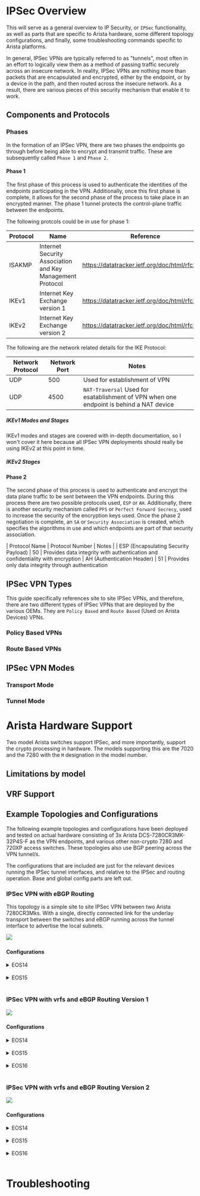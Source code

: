 # IPSec Overview
This will serve as a general overview to IP Security, or `IPSec` functionality, as well as parts that are specific to Arista hardware, some different topology configurations, and finally, some troubleshooting commands specific to Arista platforms.

In general, IPSec VPNs are typically referred to as "tunnels", most often in an effort to logically view them as a method of passing traffic securely across an insecure network. In reality, IPSec VPNs are nothing more than packets that are encapsulated and encrypted, either by the endpoint, or by a device in the path, and then routed across the insecure network.  As a result, there are various pieces of this security mechanism that enable it to work.
## Components and Protocols
### Phases
In the formation of an IPSec VPN, there are two phases the endpoints go through before being able to encrypt and transmit traffic.  These are subsequently called `Phase 1` and `Phase 2`.
#### Phase 1
The first phase of this process is used to authenticate the identities of the endpoints participating in the VPN.  Additionally, once this first phase is complete, it allows for the second phase of the process to take place in an encrypted manner.  The phase 1 tunnel protects the control-plane traffic between the endpoints.

The following protcols could be in use for phase 1:

| Protocol | Name | Reference |
| ---- | ---- | ---- |
| ISAKMP | Internet Security Association and Key Management Protocol | https://datatracker.ietf.org/doc/html/rfc2408 |
| IKEv1 | Internet Key Exchange version 1 | https://datatracker.ietf.org/doc/html/rfc2409 |
| IKEv2 | Internet Key Exchange version 2 | https://datatracker.ietf.org/doc/html/rfc7296 |

The following are the network related details for the IKE Protocol:

| Network Protocol | Network Port | Notes |
| ---- | ---- | ---- |
| UDP | 500 | Used for establishment of VPN |
| UDP | 4500 | `NAT-Traversal` Used for esatablishment of VPN when one endpoint is behind a NAT device | 

##### IKEv1 Modes and Stages
IKEv1 modes and stages are covered with in-depth documentation, so I won't cover it here because all IPSec VPN deployments should really be using IKEv2 at this point in time.
##### IKEv2 Stages


#### Phase 2
The second phase of this process is used to authenticate and encrypt the data plane traffic to be sent between the VPN endpoints.  During this process there are two possible protocols used, `ESP` or `AH`.  Additionally, there is another security mechanism called `PFS` or `Perfect Forward Secrecy`, used to increase the security of the encryption keys used.  Once the phase 2 negotiation is complete, an `SA` or `Security Association` is created, which specifies the algorithms in use and which endpoints are part of that security association.  

| Protocol Name | Protocol Number | Notes |
| ESP (Encapsulating Security Payload) | 50 | Provides data integrity with authentication and confidentiality with encryption
| AH (Authentication Header) | 51 | Provides only data integrity through authentication
## IPSec VPN Types
This guide specifically references site to site IPSec VPNs, and therefore, there are two different types of IPSec VPNs that are deployed by the various OEMs.  They are `Policy Based` and `Route Based` (Used on Arista Devices) VPNs. 
### Policy Based VPNs


### Route Based VPNs

## IPSec VPN Modes

### Transport Mode

### Tunnel Mode

# Arista Hardware Support
Two model Arista switches support IPSec, and more importantly, support the crypto processing in hardware.  The models supporting this are the 7020 and the 7280 with the `M` designation in the model number. 
## Limitations by model

## VRF Support

## Example Topologies and Configurations
The following example topologies and configurations have been deployed and tested on actual hardware consisting of 3x Arista DCS-7280CR3MK-32P4S-F as the VPN endpoints, and various other non-crypto 7280 and 720XP access switches.  These topologies also use BGP peering across the VPN tunnel/s.

The configurations that are included are just for the relevant devices running the IPSec tunnel interfaces, and relative to the IPSec and routing operation.  Base and global config parts are left out.
### IPSec VPN with eBGP Routing
This topology is a simple site to site IPSec VPN between two Arista 7280CR3Mks.  With a single, directly connected link for the underlay transport between the switches and eBGP running across the tunnel interface to advertise the local subnets.

<img src="images/IPSec VPN-eBGP - Logical.png">
&nbsp  

#### Configurations
<details><summary>EOS14</summary><p>

```
ip security
   ike policy ike-pol
      encryption aes256
   
   sa policy sa-pol
      sa lifetime 2 hours
      pfs dh-group 14
   
   profile vpn
      ike-policy ike-pol 
      sa-policy sa-pol 
      connection start
      shared-key 7 0005010F174F0A
      dpd 30 15 clear

vlan 10
   name vlan10

vlan 30
   name vlan30      

interface Ethernet31/1
   no switchport

interface Ethernet31/1.100
   encapsulation dot1q vlan 100
   ip address 192.1.1.1/30

interface Tunnel0
   mtu 1394
   ip address 10.255.255.253/30
   tunnel mode ipsec
   tunnel source 192.1.1.1
   tunnel destination 192.1.1.2
   tunnel ipsec profile vpn

interface Vlan10
   ip address 10.10.10.1/24

interface Vlan30
   ip address 30.30.30.1/24

router bgp 65100
   router-id 10.255.255.253
   neighbor 10.255.255.254 remote-as 65200
   neighbor 10.255.255.254 maximum-routes 0
   network 10.10.10.0/24
   network 30.30.30.0/24
```

</p></details>
&nbsp  
<details><summary>EOS15</summary><p>

```
ip security
   ike policy ike-pol
      encryption aes256
   
   sa policy sa-pol
      sa lifetime 2 hours
      pfs dh-group 14
   
   profile vpn
      ike-policy ike-pol 
      sa-policy sa-pol 
      shared-key 7 03054902151B20
      dpd 30 15 clear

vlan 20
   name vlan20

vlan 40
   name vlan40

interface Ethernet31/1
   no switchport
!
interface Ethernet31/1.100
   encapsulation dot1q vlan 100
   ip address 192.1.1.2/30

interface Tunnel0
   mtu 1394
   ip address 10.255.255.254/30
   tunnel mode ipsec
   tunnel source 192.1.1.2
   tunnel destination 192.1.1.1
   tunnel ipsec profile vpn

interface Vlan20
   ip address 20.20.20.1/24

interface Vlan40
   ip address 40.40.40.1/24

router bgp 65200
   router-id 192.1.1.2
   neighbor 10.255.255.253 remote-as 65100
   neighbor 10.255.255.253 maximum-routes 0
   network 20.20.20.0/24
   network 40.40.40.0/24
```

</p></details>
&nbsp  

### IPSec VPN with vrfs and eBGP Routing Version 1

<img src="images/IPSec VPN-VRF-eBGPv1 - Logical.png">
&nbsp  

#### Configurations
<details><summary>EOS14</summary><p>

```
ip security
   ike policy ph1-pol
      encryption aes256
   
   sa policy ph2-pol
      sa lifetime 2 hours
   
   profile test
   
   profile vpn
      ike-policy ph1-pol 
      sa-policy ph2-pol 
      shared-key 7 1218171E011F0D
      dpd 30 15 clear

vlan 10
   name vlan10

vlan 30
   name vlan30

interface Ethernet31/1
   no switchport

interface Ethernet31/1.101
   encapsulation dot1q vlan 101
   ip address 192.2.2.2/30

interface Tunnel1
   mtu 1394
   ip address 10.255.255.6/30
   tunnel mode ipsec
   tunnel source 192.2.2.2
   tunnel destination 192.2.2.1
   tunnel ipsec profile vpn

interface Vlan10
   ip address 10.10.10.1/24

interface Vlan30
   ip address 30.30.30.1/24

router bgp 65102
   router-id 10.255.255.6
   neighbor 10.255.255.5 remote-as 65101
   network 10.10.10.0/24
   network 30.30.30.0/24
```

</p></details>
&nbsp  
<details><summary>EOS15</summary><p>

```
ip security
   ike policy ph1-pol
      encryption aes256
   
   sa policy ph2-pol
      sa lifetime 2 hours
      pfs dh-group 14
   
   profile vpn
      ike-policy ph1-pol 
      sa-policy ph2-pol 
      connection start
      shared-key 7 0207165218120E
      dpd 30 15 clear

vlan 20
   name vlan20

vlan 30
   name vlan30

vlan 40
   name vlan40

vrf instance warehouse

interface Ethernet30/1
   description transport_to_EOS16
   no switchport

interface Ethernet30/1.100
   encapsulation dot1q vlan 100
   ip address 192.1.1.1/30

interface Ethernet31/1
   description transport_to_EOS14
   no switchport

interface Ethernet31/1.101
   encapsulation dot1q vlan 101
   ip address 192.2.2.1/30

interface Tunnel0
   mtu 1394
   vrf warehouse
   ip address 10.255.255.1/30
   tunnel mode ipsec
   tunnel source 192.1.1.1
   tunnel destination 192.1.1.2
   tunnel ipsec profile vpn

interface Tunnel1
   mtu 1394
   ip address 10.255.255.5/30
   tunnel mode ipsec
   tunnel source 192.2.2.1
   tunnel destination 192.2.2.2
   tunnel ipsec profile vpn

interface Vlan20
   ip address 20.20.20.1/24

interface Vlan30
   vrf warehouse
   ip address 30.30.30.1/24

interface Vlan40
   ip address 40.40.40.1/24

ip routing vrf warehouse

router bgp 65101
   neighbor 10.255.255.6 remote-as 65102
   network 20.20.20.0/24
   network 40.40.40.0/24
   
   vrf warehouse
      neighbor 10.255.255.2 remote-as 65103
      network 30.30.30.0/24
```

</p></details>
&nbsp  
<details><summary>EOS16</summary><p>

```
ip security
   ike policy ph1-pol
      encryption aes256
   
   sa policy ph2-pol
      sa lifetime 2 hours
   
   profile vpn
      ike-policy ph1-pol 
      sa-policy ph2-pol 
      shared-key 7 1304051B181805
      dpd 15 30 clear

vlan 50
   name vlan50

vlan 60
   name vlan60

vlan 70
   name vlan70

interface Ethernet30/1
   no switchport

interface Ethernet30/1.100
   encapsulation dot1q vlan 100
   ip address 192.1.1.2/30

interface Tunnel0
   mtu 1394
   ip address 10.255.255.2/30
   tunnel mode ipsec
   tunnel source 192.1.1.2
   tunnel destination 192.1.1.1
   tunnel ipsec profile vpn

interface Vlan50
   ip address 50.50.50.1/24

interface Vlan60
   ip address 60.60.60.1/24

interface Vlan70
   ip address 70.70.70.1/24

router bgp 65103
   neighbor 10.255.255.1 remote-as 65101
   network 50.50.50.0/24
   network 60.60.60.0/24
   network 70.70.70.0/24
```

</p></details>
&nbsp  

### IPSec VPN with vrfs and eBGP Routing Version 2

<img src="images/IPSec VPN-VRF-eBGPv2 - Logical.png">
&nbsp  

#### Configurations
<details><summary>EOS14</summary><p>

```
ip security
   ike policy ph1-pol
      encryption aes256
   
   sa policy ph2-pol
      sa lifetime 2 hours

   profile vpn
      ike-policy ph1-pol 
      sa-policy ph2-pol 
      shared-key 7 1218171E011F0D
      dpd 30 15 clear

vlan 10
   name vlan10

vlan 30
   name vlan30

interface Ethernet31/1
   no switchport

interface Ethernet31/1.101
   encapsulation dot1q vlan 101
   ip address 192.2.2.2/30

interface Tunnel1
   mtu 1394
   ip address 10.255.255.6/30
   tunnel mode ipsec
   tunnel source 192.2.2.2
   tunnel destination 192.2.2.1
   tunnel ipsec profile vpn

interface Vlan10
   ip address 10.10.10.1/24

interface Vlan30
   ip address 30.30.30.1/24

router bgp 65102
   router-id 10.255.255.6
   neighbor 10.255.255.5 remote-as 65101
   network 10.10.10.0/24
   network 30.30.30.0/24
```

</p></details>
&nbsp  
<details><summary>EOS15</summary><p>

```
ip security
   ike policy ph1-pol
      encryption aes256
   !
   sa policy ph2-pol
      sa lifetime 2 hours
      pfs dh-group 14
   !
   profile vpn
      ike-policy ph1-pol 
      sa-policy ph2-pol 
      connection start
      shared-key 7 0207165218120E
      dpd 30 15 clear
    
vlan 20
   name vlan20

vlan 30
   name vlan30

vlan 40
   name vlan40

vrf instance vpn

interface Ethernet30/1
   description transport_to_EOS16
   no switchport

interface Ethernet30/1.100
   encapsulation dot1q vlan 100
   ip address 192.1.1.1/30

interface Ethernet31/1
   description transport_to_EOS14
   no switchport

interface Ethernet31/1.101
   encapsulation dot1q vlan 101
   ip address 192.2.2.1/30

interface Tunnel0
   mtu 1394
   vrf vpn
   ip address 10.255.255.1/30
   tunnel mode ipsec
   tunnel source 192.1.1.1
   tunnel destination 192.1.1.2
   tunnel ipsec profile vpn

interface Tunnel1
   mtu 1394
   vrf vpn
   ip address 10.255.255.5/30
   tunnel mode ipsec
   tunnel source 192.2.2.1
   tunnel destination 192.2.2.2
   tunnel ipsec profile vpn

interface Vlan20
   vrf vpn
   ip address 20.20.20.1/24

interface Vlan30
   ip address 30.30.30.1/24

interface Vlan40
   vrf vpn
   ip address 40.40.40.1/24

ip routing vrf vpn

router bgp 65101
   vrf vpn
      neighbor 10.255.255.2 remote-as 65103
      neighbor 10.255.255.6 remote-as 65102
      network 20.20.20.0/24
      network 40.40.40.0/24
```

</p></details>
&nbsp  
<details><summary>EOS16</summary><p>

```
ip security
   
   network 40.40.40.0/24
```

</p></details>
&nbsp  

# Troubleshooting
